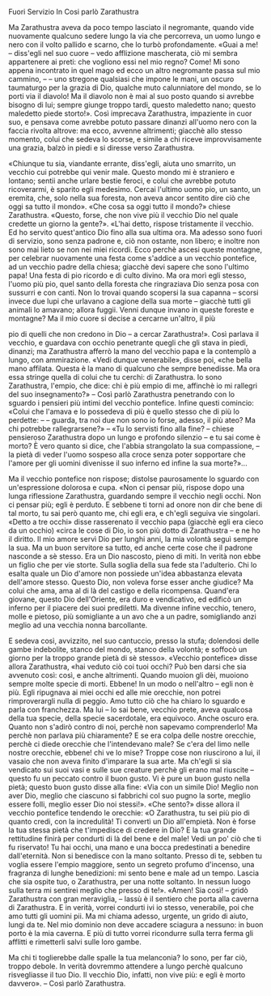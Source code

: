 Fuori Servizio In   Cosi parlò Zarathustra 

Ma Zarathustra aveva da poco tempo lasciato il negromante, quando vide nuovamente qualcuno sedere lungo la via che percorreva, un uomo lungo e nero con il volto pallido e scarno, che lo turbò profondamente. «Guai a me! – diss'egli nel suo cuore – vedo afflizione mascherata, ciò mi sembra appartenere ai preti: che vogliono essi nel mio regno? Come! Mi sono appena incontrato in quel mago ed ecco un altro negromante passa sul mio cammino, – – uno stregone qualsiasi che impone le mani, un oscuro taumaturgo per la grazia di Dio, qualche muto calunniatore del mondo, se lo porti via il diavolo! Ma il diavolo non è mai al suo posto quando si avrebbe bisogno di lui; sempre giunge troppo tardi, questo maledetto nano; questo maledetto piede storto!». Così imprecava Zarathustra, impaziente in cuor suo, e pensava come avrebbe potuto passare dinanzi all'uomo nero con la faccia rivolta altrove: ma ecco, avvenne altrimenti; giacchè allo stesso momento, colui che sedeva lo scorse, e simile a chi riceve improvvisamente una grazia, balzò in piedi e si diresse verso Zarathustra. 

«Chiunque tu sia, viandante errante, diss'egli, aiuta uno smarrito, un vecchio cui potrebbe qui venir male. Questo mondo mi è straniero e lontano; sentii anche urlare bestie feroci, e colui che avrebbe potuto ricoverarmi, è sparito egli medesimo. Cercai l'ultimo uomo pio, un santo, un eremita, che, solo nella sua foresta, non aveva ancor sentito dire ciò che oggi sa tutto il mondo». «Che cosa sa oggi tutto il mondo?» chiese Zarathustra. «Questo, forse, che non vive più il vecchio Dio nel quale credette un giorno la gente?». «L'hai detto, rispose tristamente il vecchio. Ed ho servito quest'antico Dio fino alla sua ultima ora. Ma adesso sono fuori di servizio, sono senza padrone e, ciò non ostante, non libero; e inoltre non sono mai lieto se non nei miei ricordi. Ecco perchè ascesi queste montagne, per celebrar nuovamente una festa come s'addice a un vecchio pontefice, ad un vecchio padre della chiesa; giacchè devi sapere che sono l'ultimo papa! Una festa di pio ricordo e di culto divino. Ma ora morì egli stesso, l'uomo più pio, quel santo della foresta che ringraziava Dio senza posa con sussurri e con canti. Non lo trovai quando scopersi la sua capanna – scorsi invece due lupi che urlavano a cagione della sua morte – giacchè tutti gli animali lo amavano; allora fuggii. Venni dunque invano in queste foreste e montagne? Ma il mio cuore si decise a cercarne un'altro, il più 

pio di quelli che non credono in Dio – a cercar Zarathustra!». Così parlava il vecchio, e guardava con occhio penetrante quegli che gli stava in piedi, dinanzi; ma Zarathustra afferrò la mano del vecchio papa e la contemplò a lungo, con ammirazione. «Vedi dunque venerabile», disse poi, «che bella mano affilata. Questa è la mano di qualcuno che sempre benedisse. Ma ora essa stringe quella di colui che tu cerchi: di Zarathustra. Io sono Zarathustra, l'empio, che dice: chi è più empio di me, affinchè io mi rallegri del suo insegnamento?» – Così parlò Zarathustra penetrando con lo sguardo i pensieri più intimi del vecchio pontefice. Infine questi comincio: «Colui che l'amava e lo possedeva di più è quello stesso che di più lo perdette: – – guarda, tra noi due non sono io forse, adesso, il più ateo? Ma chi potrebbe rallegrarsene?» – «Tu lo servisti fino alla fine? – chiese pensieroso Zarathustra dopo un lungo e profondo silenzio – e tu sai come è morto? È vero quanto si dice, che l'abbia strangolato la sua compassione, – la pietà di veder l'uomo sospeso alla croce senza poter sopportare che l'amore per gli uomini divenisse il suo inferno ed infine la sua morte?»... 

Ma il vecchio pontefice non rispose; distolse paurosamente lo sguardo con un'espressione dolorosa e cupa. «Non ci pensar più, rispose dopo una lunga riflessione Zarathustra, guardando sempre il vecchio negli occhi. Non ci pensar più; egli è perduto. E sebbene ti torni ad onore non dir che bene di tal morto, tu sai però quanto me, chi egli era, e ch'egli seguiva vie singolari. «Detto a tre occhi» disse rasserenato il vecchio papa (giacchè egli era cieco da un occhio) «circa le cose di Dio, io son più dotto di Zarathustra – e ne ho il diritto. Il mio amore servì Dio per lunghi anni, la mia volontà seguì sempre la sua. Ma un buon servitore sa tutto, ed anche certe cose che il padrone nasconde a sè stesso. Era un Dio nascosto, pieno di miti. In verità non ebbe un figlio che per vie storte. Sulla soglia della sua fede sta l'adulterio. Chi lo esalta quale un Dio d'amore non possiede un'idea abbastanza elevata dell'amore stesso. Questo Dio, non voleva forse esser anche giudice? Ma colui che ama, ama al di là del castigo e della ricompensa. Quand'era giovane, questo Dio dell'Oriente, era duro e vendicativo, ed edificò un inferno per il piacere dei suoi prediletti. Ma divenne infine vecchio, tenero, molle e pietoso, più somigliante a un avo che a un padre, somigliando anzi meglio ad una vecchia nonna barcollante. 

E sedeva così, avvizzito, nel suo cantuccio, presso la stufa; dolendosi delle gambe indebolite, stanco del mondo, stanco della volontà; e soffocò un giorno per la troppo grande pietà di sè stesso». «Vecchio pontefice» disse allora Zarathustra, «hai veduto ciò coi tuoi occhi? Può ben darsi che sia avvenuto così: così, e anche altrimenti. Quando muoion gli dèi, muoiono sempre molte specie di morti. Ebbene! In un modo o nell'altro – egli non è più. Egli ripugnava ai miei occhi ed alle mie orecchie, non potrei rimproverargli nulla di peggio. Amo tutto ciò che ha chiaro lo sguardo e parla con franchezza. Ma lui – lo sai bene, vecchio prete, aveva qualcosa della tua specie, della specie sacerdotale, era equivoco. Anche oscuro era. Quanto non s'adirò contro di noi, perchè non sapevamo comprenderlo! Ma perchè non parlava più chiaramente? E se era colpa delle nostre orecchie, perchè ci diede orecchie che l'intendevano male? Se c'era del limo nelle nostre orecchie, ebbene! chi ve lo mise? Troppe cose non riuscirono a lui, il vasaio che non aveva finito d'imparare la sua arte. Ma ch'egli si sia vendicato sui suoi vasi e sulle sue creature perchè gli erano mal riuscite – questo fu un peccato contro il buon gusto. Vi è pure un buon gusto nella pietà; questo buon gusto disse alla fine: «Via con un simile Dio! Meglio non aver Dio, meglio che ciascuno si fabbrichi col suo pugno la sorte, meglio essere folli, meglio esser Dio noi stessi!». «Che sento?» disse allora il vecchio pontefice tendendo le orecchie: «O Zarathustra, tu sei più pio di quanto credi, con la incredulità! Ti convertì un Dio all'empietà. Non è forse la tua stessa pietà che t'impedisce di credere in Dio? E la tua grande rettitudine finirà per condurti di là del bene e del male! Vedi un po' ciò che ti fu riservato! Tu hai occhi, una mano e una bocca predestinati a benedire dall'eternità. Non si benedisce con la mano soltanto. Presso di te, sebben tu voglia essere l'empio maggiore, sento un segreto profumo d'incenso, una fragranza di lunghe benedizioni: mi sento bene e male ad un tempo. Lascia che sia ospite tuo, o Zarathustra, per una notte soltanto. In nessun luogo sulla terra mi sentirei meglio che presso di te!». «Amen! Sia così! – gridò Zarathustra con gran meraviglia, – lassù è il sentiero che porta alla caverna di Zarathustra. E in verità, vorrei condurti ivi io stesso, venerabile, poi che amo tutti gli uomini pii. Ma mi chiama adesso, urgente, un grido di aiuto, lungi da te. Nel mio dominio non deve accadere sciagura a nessuno: in buon porto è la mia caverna. E più di tutto vorrei ricondurre sulla terra ferma gli afflitti e rimetterli salvi sulle loro gambe. 

Ma chi ti toglierebbe dalle spalle la tua melanconia? Io sono, per far ciò, troppo debole. In verità dovremmo attendere a lungo perchè qualcuno risvegliasse il tuo Dio. Il vecchio Dio, infatti, non vive più: e egli è morto davvero». – Così parlò Zarathustra.